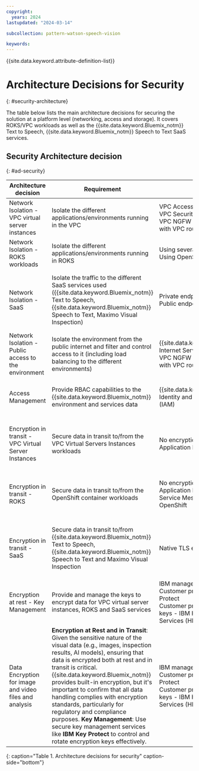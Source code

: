 ```yaml
---
copyright:
  years: 2024
lastupdated: "2024-03-14"

subcollection: pattern-watson-speech-vision

keywords:
---
```

{{site.data.keyword.attribute-definition-list}}

# Architecture Decisions for Security

{: \#security-architecture}

The table below lists the main architecture decisions for securing the solution at a platform level (networking, access and storage). It covers ROKS/VPC workloads as well as the {{site.data.keyword.Bluemix_notm}} Text to Speech, {{site.data.keyword.Bluemix_notm}} Speech to Text SaaS services.

## Security Architecture decision

{: \#ad-security}

| Architecture decision                                  | Requirement                                                                                                                                                                                                                                                                                                                                                                                                                                                                                                                           | Options                                                                                                                                                  | Decision                                                             | Rationale                                                                                                                                                                                                                                    |
|--------------------------------------------------------|---------------------------------------------------------------------------------------------------------------------------------------------------------------------------------------------------------------------------------------------------------------------------------------------------------------------------------------------------------------------------------------------------------------------------------------------------------------------------------------------------------------------------------------|----------------------------------------------------------------------------------------------------------------------------------------------------------|----------------------------------------------------------------------|----------------------------------------------------------------------------------------------------------------------------------------------------------------------------------------------------------------------------------------------|
| Network Isolation - VPC virtual server instances       | Isolate the different applications/environments running in the VPC                                                                                                                                                                                                                                                                                                                                                                                                                                                                    | VPC Access Control Lists (ACLs) <br> VPC Security Groups <br> VPC NGFW appliance combined with VPC routing tables                                     | VPC Access Control Lists (ACLs) <br> and <br> VPC Security Groups | Native VPC capabilities, simpler to implement and no specific skills required                                                                                                                                                                |
| Network Isolation - ROKS workloads                     | Isolate the different applications/environments running in ROKS                                                                                                                                                                                                                                                                                                                                                                                                                                                                       | Using several OpenShift clusters <br> Using OpenShift network policies                                                                                  | Using OpenShift network policies                                     | Native OpenShift capability, lower infrastructure footprint and cost                                                                                                                                                                         |
| Network Isolation - SaaS                               | Isolate the traffic to the different SaaS services used ({{site.data.keyword.Bluemix_notm}} Text to Speech, {{site.data.keyword.Bluemix_notm}} Speech to Text, Maximo Visual Inspection)                                                                                                                                                                                                                                                                                                                                                                                                | Private endpoint (VPE) <br> Public endpoint                                                                                                             | Private endpoint (VPE)                                               | SaaS services are by definition (in most cases) multitenant and accessed through the same target, however using a VPC private endpoint at least ensures that the path remains private thus increasing the security and avoiding egress costs |
| Network Isolation - Public access to the environment   | Isolate the environment from the public internet and filter and control access to it (including load balancing to the different environments)                                                                                                                                                                                                                                                                                                                                                                                         | {{site.data.keyword.Bluemix_notm}} Internet Services (CIS) <br> VPC NGFW appliance combined with VPC routing tables                                                              | {{site.data.keyword.Bluemix_notm}} Internet Services (CIS)                                    | As a service offering, easier to implement and with better scalability                                                                                                                                                                       |
| Access Management                                      | Provide RBAC capabilities to the {{site.data.keyword.Bluemix_notm}} environment and services data                                                                                                                                                                                                                                                                                                                                                                                                                                                              | {{site.data.keyword.Bluemix_notm}} Identity and Access Management (IAM)                                                                                                           | {{site.data.keyword.Bluemix_notm}} Identity and Access Management (IAM)                       | Built-in {{site.data.keyword.Bluemix_notm}} capability, supported by all {{site.data.keyword.Bluemix_notm}} services                                                                                                                                                                           |
| Encryption in transit - VPC Virtual Server Instances   | Secure data in transit to/from the VPC Virtual Servers Instances workloads                                                                                                                                                                                                                                                                                                                                                                                                                                                            | No encryption <br> Application level encryption                                                                                                         | Application level encryption                                         | Only way to implement encryption in transit for application running on a VPC virtual server instance, if the application is not publicly exposed, no encryption might be acceptable but this depends on the exact customer's requirements    |
| Encryption in transit - ROKS                           | Secure data in transit to/from the OpenShift container workloads                                                                                                                                                                                                                                                                                                                                                                                                                                                                      | No encryption <br> Application level encryption <br> Service Mesh for Red Hat OpenShift                                                               | Application level encryption                                         | Lower infrastructure footprint and simpler Openshift cluster design and management, same approach needed to secure VPC virtual server instances communications in any case                                                                   |
| Encryption in transit - SaaS                           | Secure data in transit to/from {{site.data.keyword.Bluemix_notm}} Text to Speech, {{site.data.keyword.Bluemix_notm}} Speech to Text and Maximo Visual Inspection                                                                                                                                                                                                                                                                                                                                                                                                                        | Native TLS encryption                                                                                                                                    | Native TLS encryption                                                | Text to Speech, {{site.data.keyword.Bluemix_notm}} Speech to Text are exposed via HTTP and WebSocket interfaces and natively support TLS 1.2. Maximo Visual Inspection is exposed via REST APIs which also support TLS natively.                                      |
| Encryption at rest - Key Management                    | Provide and manage the keys to encrypt data for VPC virtual server instances, ROKS and SaaS services                                                                                                                                                                                                                                                                                                                                                                                                                                  | IBM managed keys <br> Customer provided keys - IBM Key Protect <br> Customer provided and controlled keys - IBM Hyper Protect Crypto Services (HPCS)  | IBM managed keys                                                     | Native solution, compatible with all {{site.data.keyword.Bluemix_notm}} services. However this is dependent on the exact customer's requirements in terms of control over the encryption keys                                                                         |
| Data Encryption for image and video files and analysis | **Encryption at Rest and in Transit**: Given the sensitive nature of the visual data (e.g., images, inspection results, AI models), ensuring that data is encrypted both at rest and in transit is critical. {{site.data.keyword.Bluemix_notm}} provides built-in encryption, but it's important to confirm that all data handling complies with encryption standards, particularly for regulatory and compliance purposes. **Key Management**: Use secure key management services like **IBM Key Protect** to control and rotate encryption keys effectively. | IBM managed keys <br> Customer provided keys - IBM Key Protect <br> Customer provided and controlled keys - IBM Hyper Protect Crypto Services (HPCS). | IBM managed keys for images and video shared for Maximo              | Native solution, compatible with all {{site.data.keyword.Bluemix_notm}} services. However this is dependent on the exact customer's requirements in terms of control over the encryption keys                                                                         |

{: caption="Table 1. Architecture decisions for security" caption-side="bottom"}
